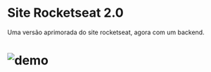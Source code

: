 # Site Rocketseat 2.0 
Uma versão aprimorada do site rocketseat, agora com um backend.

# <img src="https://media.giphy.com/media/i596u7YKOoMifWHoPk/giphy.gif" alt="demo">
